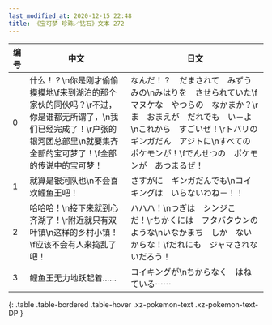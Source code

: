 ```yaml
---
last_modified_at: 2020-12-15 22:48
title: 《宝可梦 珍珠／钻石》文本 272
---
```

| 编号 | 中文 | 日文 |
| ---- | ---- | ---- |
| 0 | 什么！？\n你是刚才偷偷摸摸地\f来到湖泊的那个家伙的同伙吗？\r不过，你是谁都无所谓了，\n我们已经完成了！\r户张的银河团总部里\n就要集齐全部的宝可梦了！\f全部的传说中的宝可梦！ | なんだ！？　だまされて　みずうみの\nみはりを　させられていた\fマヌケな　やつらの　なかまか？\rま　おまえが　だれでも　い－よ\nこれから　すごいぜ！\rトバリの　ギンガだん　アジトに\nすべての　ポケモンが！\fでんせつの　ポケモンが　あつまるぜ！ |
| 1 | 就算是银河队也\n不会喜欢鲤鱼王吧！ | さすがに　ギンガだんでも\nコイキングは　いらないわね－！！ |
| 2 | 哈哈哈！\n接下来就到心齐湖了！\r附近就只有双叶镇\n这样的乡村小镇！\f应该不会有人来捣乱了吧！ | ハハハ！\nつぎは　シンジこ　だ！\rちかくには　フタバタウンの　ような\nいなかまち　しか　ないからな！\fだれにも　ジャマされないだろう！ |
| 3 | 鲤鱼王无力地跃起着…… | コイキングが\nちからなく　はねている⋯⋯ |
{: .table .table-bordered .table-hover .xz-pokemon-text .xz-pokemon-text-DP }